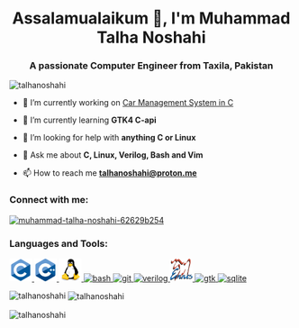 <h1 align="center">Assalamualaikum 👋, I'm Muhammad Talha Noshahi</h1>
<h3 align="center">A passionate Computer Engineer from Taxila, Pakistan</h3>

<p align="left"> <img src="https://komarev.com/ghpvc/?username=talhanoshahi&label=Profile%20views&color=0e75b6&style=flat" alt="talhanoshahi" /> </p>

- 🔭 I’m currently working on [Car Management System in C](https://github.com/talhanoshahi/Car-Management-System-project-for-Database-Systems)

- 🌱 I’m currently learning **GTK4 C-api**

- 🤝 I’m looking for help with **anything C or Linux**

- 💬 Ask me about **C, Linux, Verilog, Bash and Vim**

- 📫 How to reach me **talhanoshahi@proton.me**

<h3 align="left">Connect with me:</h3>
<p align="left">
<a href="https://linkedin.com/in/muhammad-talha-noshahi-62629b254" target="blank"><img align="center" src="https://raw.githubusercontent.com/rahuldkjain/github-profile-readme-generator/master/src/images/icons/Social/linked-in-alt.svg" alt="muhammad-talha-noshahi-62629b254" height="30" width="40" /></a>
</p>

<h3 align="left">Languages and Tools:</h3>
<p align="left">
<a href="https://www.cprogramming.com/" target="_blank" rel="noreferrer"> <img src="https://raw.githubusercontent.com/devicons/devicon/master/icons/c/c-original.svg" alt="c" width="40" height="40"/> </a>
<a href="https://en.cppreference.com/w/cpp" target="_blank" rel="noreferrer"> <img src="https://raw.githubusercontent.com/devicons/devicon/master/icons/cplusplus/cplusplus-original.svg" alt="cplusplus" width="40" height="40"/> </a>
<a href="https://www.linux.org/" target="_blank" rel="noreferrer"> <img src="https://raw.githubusercontent.com/devicons/devicon/master/icons/linux/linux-original.svg" alt="linux" width="40" height="40"/> </a>
<a href="https://www.gnu.org/software/bash/" target="_blank" rel="noreferrer"> <img src="https://www.vectorlogo.zone/logos/gnu_bash/gnu_bash-icon.svg" alt="bash" width="40" height="40"/> </a>
<a href="https://git-scm.com/" target="_blank" rel="noreferrer"> <img src="https://www.vectorlogo.zone/logos/git-scm/git-scm-icon.svg" alt="git" width="40" height="40"/> </a>
<a href="https://www.chipverify.com/verilog/verilog-tutorial" target="_blank" rel="noreferrer"> <img src="https://raw.githubusercontent.com/uiwjs/file-icons/master/icon/verilog.svg" alt="verilog" width="40" height="40"/> </a>
<a href="https://www.gnu.org/software/emacs/" target="_blank" rel="noreferrer"> <img src="https://raw.githubusercontent.com/gilbarbara/logos/main/logos/emacs.svg" alt="emacs" width="40" height="40"/> </a>
<a href="https://www.gtk.org/" target="_blank" rel="noreferrer"> <img src="https://upload.wikimedia.org/wikipedia/commons/7/71/GTK_logo.svg" alt="gtk" width="40" height="40"/> </a>
<a href="https://www.sqlite.org/" target="_blank" rel="noreferrer"> <img src="https://www.vectorlogo.zone/logos/sqlite/sqlite-icon.svg" alt="sqlite" width="40" height="40"/> </a>
</p>

<p><img align="left" src="https://github-readme-stats.vercel.app/api/top-langs?username=talhanoshahi&show_icons=true&locale=en&layout=compact" alt="talhanoshahi" /></p>

<p>&nbsp;<img align="center" src="https://github-readme-stats.vercel.app/api?username=talhanoshahi&show_icons=true&locale=en" alt="talhanoshahi" /></p>

<p><img align="center" src="https://github-readme-streak-stats.herokuapp.com/?user=talhanoshahi&" alt="talhanoshahi" /></p>
